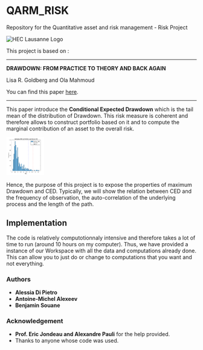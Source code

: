 # QARM_RISK

Repository for the Quantitative asset and risk management - Risk Project

![HEC Lausanne Logo](https://upload.wikimedia.org/wikipedia/commons/thumb/a/a3/HEC_Lausanne_logo.svg/293px-HEC_Lausanne_logo.svg.png)

This project is based on :


------------------------------------------------------------------------------------------------------------------------------
**DRAWDOWN: FROM PRACTICE TO THEORY AND BACK AGAIN**

Lisa R. Goldberg and Ola Mahmoud

 You can find this paper [here](https://arxiv.org/pdf/1404.7493.pdf).
 
------------------------------------------------------------------------------------------------------------------------------

This paper introduce the **Conditional Expected Drawdown** which is the tail mean of the distribution of Drawdown. This risk measure is coherent and therefore allows to construct portfolio based on it and to compute the marginal contribution of an asset to the overall risk. 

<img src="https://github.com/blacksouane/QARM_RISK/blob/master/Plots/MDD_Distribution.png" height="100" width="100"> 

Hence, the purpose of this project is to expose the properties of maximum Drawdown and CED. Typically, we will show the relation between CED and the frequency of observation, the auto-correlation of the underlying process and the length of the path.

## Implementation

The code is relatively computotionnaly intensive and therefore takes a lot of time to run (around 10 hours on my computer). Thus, we have provided a instance of our Workspace with all the data and computations already done. This can allow you to just do or change to computations that you want and not everything.

### Authors

* **Alessia Di Pietro** 
* **Antoine-Michel Alexeev** 
* **Benjamin Souane** 

### Acknowledgement

* **Prof. Eric Jondeau and Alexandre Pauli** for the help provided.
* Thanks to anyone whose code was used.
